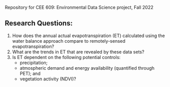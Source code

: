 Repository for CEE 609: Environmental Data Science project, Fall 2022


## Research Questions:

1. How does the annual actual evapotranspiration (ET) calculated using the water balance approach compare to remotely-sensed evapotranspiration?
2. What are the trends in ET that are revealed by these data sets?
3. Is ET dependent on the following potential controls: 
    - precipitation;
    - atmospheric demand and energy availability (quantified through PET); and
    - vegetation activity (NDVI)?
